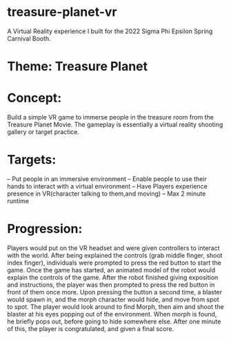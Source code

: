 # treasure-planet-vr
A Virtual Reality experience I built for the 2022 Sigma Phi Epsilon Spring Carnival Booth. 

# Theme: Treasure Planet
# Concept:
Build a simple VR game to immerse people in the treasure room from the Treasure Planet Movie. The gameplay is essentially a virtual reality shooting gallery or target practice.
# Targets:
– Put people in an immersive environment
– Enable people to use their hands to interact with a virtual environment
– Have Players experience presence in VR(character talking to them,and moving)
– Max 2 minute runtime
# Progression:
Players would put on the VR headset and were given controllers to interact with the world. After being explained the controls (grab middle finger, shoot index finger), individuals were prompted to press the red button to start the game. Once the game has started, an animated model of the robot would explain the controls of the game. After the robot finished giving exposition and instructions, the player was then prompted to press the red button in front of them once more. Upon pressing the button a second time, a blaster would spawn in, and the morph character would hide, and move from spot to spot. The player would look around to find Morph, then aim and shoot the blaster at his eyes popping out of the environment. When morph is found, he briefly pops out, before going to hide somewhere else. After one minute of this, the player is congratulated, and given a final score.
